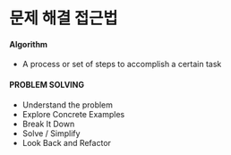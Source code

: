 # 문제 해결 접근법


#### Algorithm
- A process or set of steps to accomplish a certain task


#### PROBLEM SOLVING
- Understand the problem
- Explore Concrete Examples
- Break It Down
- Solve / Simplify
- Look Back and Refactor
